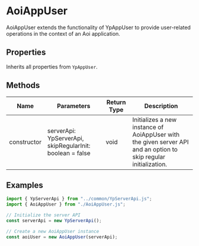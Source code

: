 # AoiAppUser

AoiAppUser extends the functionality of YpAppUser to provide user-related operations in the context of an Aoi application.

## Properties

Inherits all properties from `YpAppUser`.

## Methods

| Name       | Parameters                        | Return Type | Description                 |
|------------|-----------------------------------|-------------|-----------------------------|
| constructor | serverApi: YpServerApi, skipRegularInit: boolean = false | void        | Initializes a new instance of AoiAppUser with the given server API and an option to skip regular initialization. |

## Examples

```typescript
import { YpServerApi } from "../common/YpServerApi.js";
import { AoiAppUser } from "./AoiAppUser.js";

// Initialize the server API
const serverApi = new YpServerApi();

// Create a new AoiAppUser instance
const aoiUser = new AoiAppUser(serverApi);
```